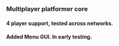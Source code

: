 ### Multiplayer platformer core

#### 4 player support, tested across networks.

#### Added Menu GUI. In early testing.
